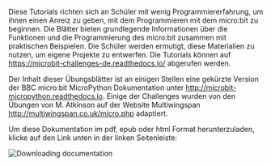Diese Tutorials richten sich an Schüler mit wenig Programmiererfahrung, um ihnen einen Anreiz zu geben, mit dem Programmieren mit dem micro:bit zu beginnen. Die Blätter bieten grundlegende Informationen über die Funktionen und die Programmierung des micro:bit zusammen mit praktischen Beispielen. Die Schüler werden ermutigt, diese Materialien zu nutzen, um eigene Projekte zu entwerfen. 
Die Tutorials können auf <https://microbit-challenges-de.readthedocs.io/> abgerufen werden.

Der Inhalt dieser Übungsblätter ist an einigen Stellen eine gekürzte Version der BBC micro:bit MicroPython Dokumentation unter <http://microbit-micropython.readthedocs.io>.
Einige der Challenges wurden von den Übungen von M. Atkinson auf der Website Multiwingspan <http://multiwingspan.co.uk/micro.php> adaptiert. 

Um diese Dokumentation im pdf, epub oder html Format herunterzuladen, klicke auf den Link unten in der linken Seitenleiste:

![Downloading documentation](sidebar.jpg) 
